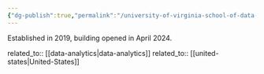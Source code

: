 ```yaml
---
{"dg-publish":true,"permalink":"/university-of-virginia-school-of-data-science/","title":"University of Virginia School of Data Science"}
---
```



Established in 2019, building opened in April 2024.

related_to:: [[data-analytics\|data-analytics]]
related_to:: [[united-states\|United-States]]
